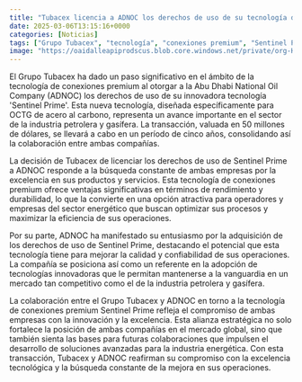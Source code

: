 ```yaml
---
title: "Tubacex licencia a ADNOC los derechos de uso de su tecnología de conexión 'premium' por 50 millones"
date: 2025-03-06T13:15:16+0000
categories: [Noticias]
tags: ["Grupo Tubacex", "tecnología", "conexiones premium", "Sentinel Prime", "industria petrolera", "ADNOC", "tecnologías innovadoras."]
image: "https://oaidalleapiprodscus.blob.core.windows.net/private/org-HKmKxpuNw3Y88lm4EBrIPq0n/user-ZwiCXOggLL8ZNNKE2g7rXFmV/img-t49TrXynFBAuFKJzIH5pPiQD.png?st=2025-03-06T12%3A15%3A16Z&se=2025-03-06T14%3A15%3A16Z&sp=r&sv=2024-08-04&sr=b&rscd=inline&rsct=image/png&skoid=d505667d-d6c1-4a0a-bac7-5c84a87759f8&sktid=a48cca56-e6da-484e-a814-9c849652bcb3&skt=2025-03-06T02%3A54%3A42Z&ske=2025-03-07T02%3A54%3A42Z&sks=b&skv=2024-08-04&sig=y2FYnu8V%2BThaAPld0kyWrTRfLcLlSlgFZE%2BG4tTyXO8%3D"
---
```


El Grupo Tubacex ha dado un paso significativo en el ámbito de la tecnología de conexiones premium al otorgar a la Abu Dhabi National Oil Company (ADNOC) los derechos de uso de su innovadora tecnología 'Sentinel Prime'. Esta nueva tecnología, diseñada específicamente para OCTG de acero al carbono, representa un avance importante en el sector de la industria petrolera y gasífera. La transacción, valuada en 50 millones de dólares, se llevará a cabo en un período de cinco años, consolidando así la colaboración entre ambas compañías.

La decisión de Tubacex de licenciar los derechos de uso de Sentinel Prime a ADNOC responde a la búsqueda constante de ambas empresas por la excelencia en sus productos y servicios. Esta tecnología de conexiones premium ofrece ventajas significativas en términos de rendimiento y durabilidad, lo que la convierte en una opción atractiva para operadores y empresas del sector energético que buscan optimizar sus procesos y maximizar la eficiencia de sus operaciones.

Por su parte, ADNOC ha manifestado su entusiasmo por la adquisición de los derechos de uso de Sentinel Prime, destacando el potencial que esta tecnología tiene para mejorar la calidad y confiabilidad de sus operaciones. La compañía se posiciona así como un referente en la adopción de tecnologías innovadoras que le permitan mantenerse a la vanguardia en un mercado tan competitivo como el de la industria petrolera y gasífera.

La colaboración entre el Grupo Tubacex y ADNOC en torno a la tecnología de conexiones premium Sentinel Prime refleja el compromiso de ambas empresas con la innovación y la excelencia. Esta alianza estratégica no solo fortalece la posición de ambas compañías en el mercado global, sino que también sienta las bases para futuras colaboraciones que impulsen el desarrollo de soluciones avanzadas para la industria energética. Con esta transacción, Tubacex y ADNOC reafirman su compromiso con la excelencia tecnológica y la búsqueda constante de la mejora en sus operaciones.
    